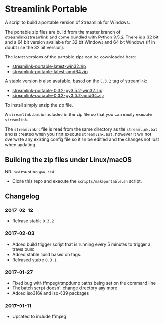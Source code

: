 # Streamlink Portable
A script to build a portable version of Streamlink for Windows.

The portable zip files are build from the master branch of [streamlink/streamlink](https://github.com/streamlink/streamlink) and come bundled with Python 3.5.2. There is a 32 bit and a 64 bit version available for 32 bit Windows and 64 bit Windows (if in doubt use the 32 bit version).

The latest versions of the portable zips can be downloaded here:
- [streamlink-portable-latest-win32.zip](https://s3.amazonaws.com/streamlink-portable/nightly/streamlink-portable-latest-win32.zip)
- [streamlink-portable-latest-amd64.zip](https://s3.amazonaws.com/streamlink-portable/nightly/streamlink-portable-latest-amd64.zip)

A stable version is also available, based on the `0.3.2` tag of streamlink:
- [streamlink-portable-0.3.2-py3.5.2-win32.zip](https://s3.amazonaws.com/streamlink-portable/stable/streamlink-portable-0.3.2-py3.5.2-win32.zip)
- [streamlink-portable-0.3.2-py3.5.2-amd64.zip](https://s3.amazonaws.com/streamlink-portable/stable/streamlink-portable-0.3.2-py3.5.2-amd64.zip)

To install simply unzip the zip file.

A `streamlink.bat` is included in the zip file so that you can easily execute `streamlink`. 

The `streamlinkrc` file is read from the same directory as the `streamlink.bat` and is created when you first execute `streamlink.bat`, however it will not overwrite any existing config file so it an be editted and the changes not lost when updating.  

## Building the zip files under Linux/macOS

NB. `sed` must be `gnu-sed`

- Clone this repo and execute the `scripts/makeportable.sh` script. 


## Changelog

### 2017-02-12

 * Release stable `0.3.2`

### 2017-02-03

 * Added build trigger script that is running every 5 minutes to trigger a travis build
 * Added stable build based on tags.
 * Released stable `0.3.1`

### 2017-01-27

 * Fixed bug with ffmpeg/rtmpdump paths being set on the command line
 * The batch script doesn't change directory any more
 * Added iso3166 and iso-639 packages 

### 2017-01-11

 * Updated to include ffmpeg
